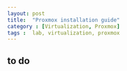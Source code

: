 ```yaml
---
layout: post
title:  "Proxmox installation guide"
category : [Virtualization, Proxmox]
tags :  lab, virtualization, proxmox
---
```


## to do
